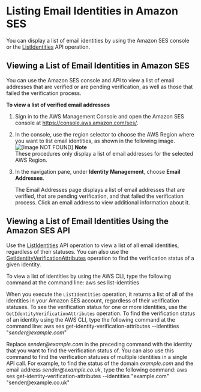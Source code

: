 # Listing Email Identities in Amazon SES<a name="list-email-addresses-procedure"></a>

You can display a list of email identities by using the Amazon SES console or the [ListIdentities](http://docs.aws.amazon.com/ses/latest/APIReference/API_ListIdentities.html) API operation\.

## Viewing a List of Email Identities in Amazon SES<a name="list-email-addresses-procedure-console"></a>

You can use the Amazon SES console and API to view a list of email addresses that are verified or are pending verification, as well as those that failed the verification process\.

**To view a list of verified email addresses**

1. Sign in to the AWS Management Console and open the Amazon SES console at [https://console\.aws\.amazon\.com/ses/](https://console.aws.amazon.com/ses/)\.

1. In the console, use the region selector to choose the AWS Region where you want to list email identities, as shown in the following image\.  
![\[Image NOT FOUND\]](http://docs.aws.amazon.com/ses/latest/DeveloperGuide/images/verify-email-address-region.png)
**Note**  
These procedures only display a list of email addresses for the selected AWS Region\.

1. In the navigation pane, under **Identity Management**, choose **Email Addresses**\.

   The Email Addresses page displays a list of email addresses that are verified, that are pending verification, and that failed the verification process\. Click an email address to view additional information about it\.

## Viewing a List of Email Identities Using the Amazon SES API<a name="list-email-addresses-procedure-console"></a>

Use the [ListIdentities](http://docs.aws.amazon.com/ses/latest/APIReference/API_ListIdentities.html) API operation to view a list of all email identities, regardless of their statuses\. You can also use the [GetIdentityVerificationAttributes](http://docs.aws.amazon.com/ses/latest/APIReference/API_GetIdentityVerificationAttributes.html) operation to find the verification status of a given identity\.

To view a list of identities by using the AWS CLI, type the following command at the command line: aws ses list\-identities

When you execute the `ListIdentities` operation, it returns a list of all of the identities in your Amazon SES account, regardless of their verification statuses\. To see the verification status for one or more identities, use the `GetIdentityVerificationAttributes` operation\. To find the verification status of an identity using the AWS CLI, type the following command at the command line: aws ses get\-identity\-verification\-attributes \-\-identities "*sender@example\.com*"

Replace *sender@example\.com* in the preceding command with the identity that you want to find the verification status of\. You can also use this command to find the verification statuses of multiple identities in a single API call\. For example, to find the status of the domain *example\.com* and the email address *sender@example\.co\.uk*, type the following command: aws ses get\-identity\-verification\-attributes \-\-identities "example\.com" "sender@example\.co\.uk"